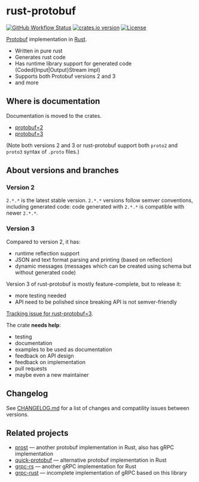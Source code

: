 rust-protobuf
=============

<!-- https://travis-ci.org/stepancheg/rust-protobuf.png -->
[![GitHub Workflow Status](https://img.shields.io/github/workflow/status/stepancheg/rust-protobuf/CI)](https://github.com/stepancheg/rust-protobuf/actions?query=workflow%3ACI)
[![crates.io version](https://img.shields.io/crates/v/protobuf.svg)](https://crates.io/crates/protobuf)
[![License](https://img.shields.io/crates/l/protobuf.svg)](https://github.com/stepancheg/rust-protobuf/blob/master/LICENSE.txt)

[Protobuf](https://developers.google.com/protocol-buffers/docs/overview) implementation in [Rust](https://www.rust-lang.org/).

* Written in pure rust
* Generates rust code
* Has runtime library support for generated code
  (Coded{Input|Output}Stream impl)
* Supports both Protobuf versions 2 and 3
* and more

## Where is documentation

Documentation is moved to the crates.

* [protobuf=2](https://docs.rs/protobuf/=2)
* [protobuf=3](https://docs.rs/protobuf/>=3.0.0-alpha)

(Note both versions 2 and 3 or rust-protobuf support both `proto2` and `proto3`
syntax of `.proto` files.)

## About versions and branches

### Version 2

`2.*.*` is the latest stable version. `2.*.*` versions follow semver conventions,
including generated code: code generated with `2.*.*` is compatible with newer `2.*.*`.

### Version 3

Compared to version 2, it has:
* runtime reflection support
* JSON and text format parsing and printing (based on reflection)
* dynamic messages (messages which can be created using schema but without generated code)

Version 3 of rust-protobuf is mostly feature-complete, but to release it:
* more testing needed
* API need to be polished since breaking API is not semver-friendly

[Tracking issue for rust-protobuf=3](https://github.com/stepancheg/rust-protobuf/issues/518).

The crate **needs help**:
* testing
* documentation
* examples to be used as documentation
* feedback on API design
* feedback on implementation
* pull requests
* maybe even a new maintainer

## Changelog

See [CHANGELOG.md](CHANGELOG.md) for a list of changes and compatility issues between versions.

## Related projects

* [prost](https://github.com/danburkert/prost) — another protobuf implementation in Rust, also has gRPC implementation
* [quick-protobuf](https://github.com/tafia/quick-protobuf) — alternative protobuf implementation in Rust
* [grpc-rs](https://github.com/pingcap/grpc-rs/) — another gRPC implementation for Rust
* [grpc-rust](https://github.com/stepancheg/grpc-rust) — incomplete implementation of gRPC based on this library
